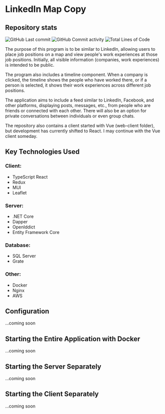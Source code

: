 # LinkedIn Map Copy

## Repository stats
![GitHub Last commit](https://img.shields.io/github/last-commit/Jantero93/linked-map-app-copy)
![GitHub Commit activity](https://img.shields.io/github/commit-activity/m/Jantero93/linked-map-app-copy)
![Total Lines of Code](https://sloc.xyz/github/Jantero93/linked-map-app-copy)

The purpose of this program is to be similar to LinkedIn, allowing users to place job positions on a map and view people's work experiences at those job positions. Initially, all visible information (companies, work experiences) is intended to be public.

The program also includes a timeline component. When a company is clicked, the timeline shows the people who have worked there, or if a person is selected, it shows their work experiences across different job positions.

The application aims to include a feed similar to LinkedIn, Facebook, and other platforms, displaying posts, messages, etc., from people who are friends or connected with each other. There will also be an option for private conversations between individuals or even group chats.

The repository also contains a client started with Vue (web-client folder), but development has currently shifted to React. I may continue with the Vue client someday.

## Key Technologies Used

### Client:
- TypeScript React
- Redux
- MUI
- Leaflet

### Server:
- .NET Core
- Dapper
- OpenIddict
- Entity Framework Core

### Database:
- SQL Server
- Grate

### Other:
- Docker
- Nginx
- AWS

## Configuration
...coming soon

## Starting the Entire Application with Docker
...coming soon

## Starting the Server Separately
...coming soon

## Starting the Client Separately
...coming soon
